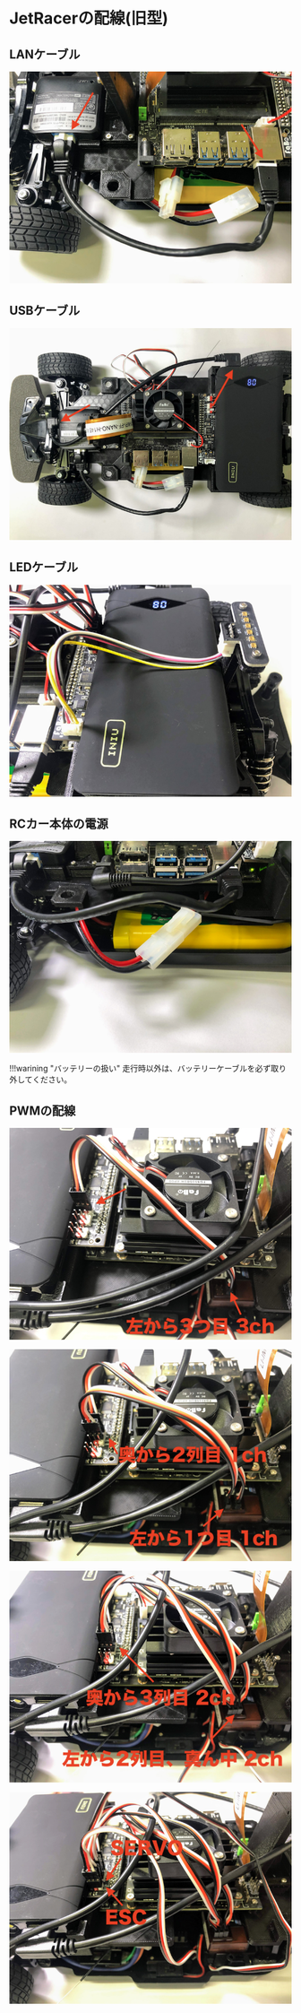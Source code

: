 # JetRacerの配線(旧型)

## LANケーブル

![](./img/line001.png)

## USBケーブル

![](./img/line002.png)

## LEDケーブル

![](./img/line003.png)

## RCカー本体の電源

![](./img/line004.png)

!!!warining "バッテリーの扱い"
	走行時以外は、バッテリーケーブルを必ず取り外してください。

## PWMの配線

![](./img/line005.png)

![](./img/line006.png)

![](./img/line007.png)

![](./img/line008.png)

